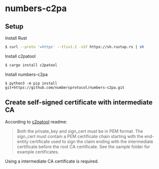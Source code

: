 # numbers-c2pa


## Setup

Install Rust

```bash
$ curl --proto '=https' --tlsv1.2 -sSf https://sh.rustup.rs | sh
```

Install c2patool

```bash
$ cargo install c2patool
```

Install numbers-c2pa

```
$ python3 -m pip install git+https://github.com/numbersprotocol/numbers-c2pa.git
```

## Create self-signed certificate with intermediate CA

According to [c2patool](https://github.com/contentauth/c2patool#appendix-creating-and-using-an-x509-certificate) readme:

> Both the private_key and sign_cert must be in PEM format. The sign_cert must contain a PEM certificate chain starting with the end-entity certificate used to sign the claim ending with the intermediate certificate before the root CA certificate. See the sample folder for example certificates.

Using a intermediate CA certificate is required.
